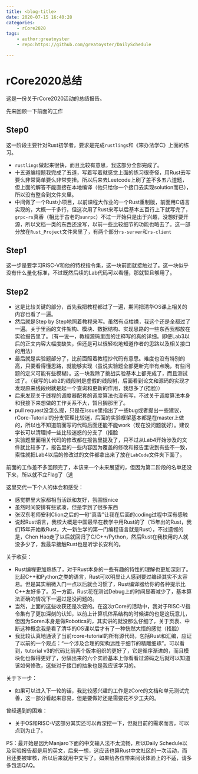 ```yaml
---
title: <blog-title>
date: 2020-07-15 16:40:28
categories:
    - rCore2020
tags:
    - author:greatoyster
    - repo:https://github.com/greatoyster/DailySchedule

---
```


# rCore2020总结

这是一份关于rCore2020活动的总结报告。

先来回顾一下前面的工作

## Step0

这一阶段主要针对Rust初学者，要求是完成`rustlings`和《笨办法学C》上面的练习。

- `rustlings`做起来很快，而且比较有意思，我这部分全部完成了。
- 十五道编程题我完成了五道，写着写着就感觉上面的练习很奇怪，用Rust去写要么非常简单要么非常变扭。所以后来去Leetcode上刷了差不多五六道题，但上面的解答不能直接在本地编译（他只给你一个接口去实现solution而已），所以没有整合到文件夹里。
- 中间做了一个Rust小项目，以前课程大作业的一个Rust重制版，前面用C语言实现的，大概一千多行，但这次用了Rust来写以后基本五百行上下就写完了，`grpc-rs`真香（相比于古老的`sunrpc`）不过一开始只是出于兴趣，没想好要开源，所以文档一类的东西还没写，以前一些比较细节的功能也略去了。这一部分放在`Rust_Project`文件夹里了，有两个部分`rs-server`和`rs-client`

## Step1

这一步是要学习RISC-V和他的特权指令集，这一块前面就接触过了。这一块似乎没有什么量化标准，不过既然后续的Lab代码可以看懂，那就暂且够用了。

## Step2

- 这是比较关键的部分，首先我把教程都过了一遍，期间把清华OS课上相关的内容也看了一遍。
- 然后就是Step by Step地照着教程来写。虽然有点枯燥，我这个还是全都过了一遍。关于里面的文件架构、模块、数据结构、实现思路的一些东西我都放在实验报告里了。（有一说一，教程源码里面的注释写的真的详细。即便Lab3以后的正文内容大幅度缺失，但还是可以很轻松地知道作者的思路以及相关接口的用法）
- 最后就是实验题部分了，比前面照着教程抄代码有意思。难度也没有特别的高，只要看得懂思路，就能够实现（虽说实验题全部更新完毕有点晚，有些问题的定义可能有些模糊）。这一块我除了挑战实验基本上都完成了，而且测试过了。（我写的Lab2的线段树是虚假的线段树，后面看到论文和源码的实现才发现原来线段树就是起一个查询和更新的作用，我想多了(捂脸)）
- 后来发现关于线程的调度器配套的调度算法也没有写，不过关于调度算法本身和我接下来想做的工作关系不大，暂且搁那里了。
- pull request没怎么提，只是在issue里指出了一些bug或者提出一些建议，rCore-Tutorial的分支管理比较迷，后面的实验框架基本都是在master上做的，所以也不知道前面写的代码后面还能不能work（现在没问题就好）。建议学长可以清理掉一些比较迷惑的分支了（捂脸
- 实验题里面相关代码的修改都在报告里提及了，只不过从Lab4开始涉及的文件就比较多了，报告里的一些内容因为覆盖的修改和报告里说到有些不一致，索性就把Lab4以后的修改过的文件都拿出来了放在`LabCode`文件夹下面了。

前面的工作差不多回顾完了，本该来一个未来展望的，但因为第二阶段的名单还没下来，所以就不立Flag了（逃

这里交代一下个人的体会和感受：

- 感觉群里大家都相当活跃和友好，氛围很nice
- 虽然时间安排有些紧凑，但是学到了很多东西
- 张汉东老师安利Clion之后的一句“真香”让我在后面的coding过程中深有感触
- 说起Rust语言，我校大概是中国最早在教学中用Rust的了（15年出的Rust，我们15年开始教Rust，大一新生学的第一门编程语言就是Rust），不过遗憾的是，Chen Hao走了以后就回归了C/C++/Python，然后Rust在我校用的人就没多少了，我最早接触Rust也是听学长安利的。



关于收获：

- Rust编程更加熟练了，对于Rust本身的一些有趣的特性的理解也更加深刻了。比起C++和Python之类的语言，Rust可以明显让人感到要过编译其实不太容易。但是其实稍微入门一点以后就会习惯了，Rust编译器给你的各种提示比C++友好多了。另一方面，Rust花在测试Debug上的时间显著减少了，基本算法正确的情况下一遍过是没问题的。
- 当然，上面的这些收获还是次要的。在这次rCore的活动中，我对于RISC-V指令集有了更加深刻的认知，以前上计算机体系结构的时候讲的也是这玩意儿，但因为Soren本身是做Robotics的，其实讲的就没那么仔细了，关于页表、中断这种概念我是看了清华的OS课以后才有了一种恍然大悟的感觉（捂脸）
- 我比较认真地通读了当前rcore-tutorial的所有源代码，包括Rust和汇编，应证了以前的一个观点：“一个涉及合理的架构远胜于细节的精雕细琢”。可以看到，tutorial v3的代码比前两个版本组织的更好了，它是循序渐进的，而且模块化也做得更好了，分隔出来的六个实验基本上你看看过源码之后就可以知道该如何修改，这些对于接口的抽象也是我应该学习的。

关于下一步：

- 如果可以进入下一轮的话，我比较感兴趣的工作是zCore的文档和单元测试完善，这一部分看起来容易，但是要做好还是需要花不少工夫的。

曾经遇到的困难：

- 关于OS和RISC-V这部分其实还可以再深挖一下，但就目前的需求而言，可以点到为止了。

PS：最开始是因为Manjaro下面的中文输入法不太流畅，所以Daily Schedule以及实验报告都是用的英文，后来一想，这应该也算Rust中文社区的一次活动，而且还要被审核，所以后来就用中文写了。如果给各位带来阅读体验上的不适，请多多包涵QAQ。